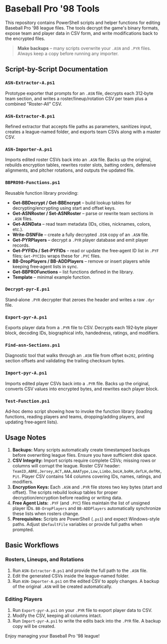 # Baseball Pro '98 Tools

This repository contains PowerShell scripts and helper functions for editing Baseball Pro '98 league files. The tools decrypt the game's binary formats, expose team and player data in CSV form, and write modifications back to the encrypted files.

> **Make backups** – many scripts overwrite your `.ASN` and `.PYR` files. Always keep a copy before running any importer.

## Script-by-Script Documentation

### `ASN-Extractor-A.ps1`
Prototype exporter that prompts for an `.ASN` file, decrypts each 312‑byte team section, and writes a roster/lineup/rotation CSV per team plus a combined "Roster-All" CSV.

### `ASN-Extractor-B.ps1`
Refined extractor that accepts file paths as parameters, sanitizes input, creates a league-named folder, and exports team CSVs along with a master CSV.

### `ASN-Importer-A.ps1`
Imports edited roster CSVs back into an `.ASN` file. Backs up the original, rebuilds encryption tables, rewrites roster slots, batting orders, defensive alignments, and pitcher rotations, and outputs the updated file.

### `BBPRO98-Functions.ps1`
Reusable function library providing:

- **Get-BBDecrypt / Get-BBEncrypt** – build lookup tables for decrypting/encrypting using start and offset keys.
- **Get-ASNRoster / Set-ASNRoster** – parse or rewrite team sections in `.ASN` files.
- **Get-ASNData** – read team metadata (IDs, cities, nicknames, colors, etc.).
- **Write-DSNFile** – create a fully decrypted `.DSN` copy of an `.ASN` file.
- **Get-PYRPlayers** – decrypt a `.PYR` player database and emit player records.
- **Get-PYFIDs / Set-PYFIDs** – read or update the free‑agent ID list in `.PYF` files; `Get-PYCIDs` wraps these for `.PYC` files.
- **BB-DropPlayers / BB-ADDPlayers** – remove or insert players while keeping free‑agent lists in sync.
- **Get-BBPROFunctions** – list functions defined in the library.
- **Template** – minimal example function.

### `Decrypt-pyr-E.ps1`
Stand‑alone `.PYR` decrypter that zeroes the header and writes a raw `.dyr` file.

### `Export-pyr-A.ps1`
Exports player data from a `.PYR` file to CSV. Decrypts each 192‑byte player block, decoding IDs, biographical info, handedness, ratings, and modifiers.

### `Find-asn-Sections.ps1`
Diagnostic tool that walks through an `.ASN` file from offset `0x202`, printing section offsets and validating the trailing checksum bytes.

### `Import-pyr-A.ps1`
Imports edited player CSVs back into a `.PYR` file. Backs up the original, converts CSV values into encrypted bytes, and rewrites each player block.

### `Test-Function.ps1`
Ad‑hoc demo script showing how to invoke the function library (loading functions, reading players and teams, dropping/adding players, and updating free‑agent lists).

## Usage Notes

1. **Backups:** Many scripts automatically create timestamped backups before overwriting league files. Ensure you have sufficient disk space.
2. **CSV Integrity:** Import scripts require complete CSVs; missing rows or columns will corrupt the league. Roster CSV header: `TeamID,ABRE,Jersey,ACT,AAA,AAAType,Low,Limbo,boLH,boRH,defLH,defRH,Pit`. Player CSV contains 144 columns covering IDs, names, ratings, and modifiers.
3. **Encryption Keys:** Each `.ASN` and `.PYR` file stores two key bytes (start and offset). The scripts rebuild lookup tables for proper decryption/encryption before reading or writing data.
4. **Free Agent Lists:** `.PYF` (and `.PYC`) files maintain the list of unsigned player IDs. `BB-DropPlayers` and `BB-ADDPlayers` automatically synchronize these lists when rosters change.
5. **Prerequisites:** Scripts are PowerShell (`.ps1`) and expect Windows-style paths. Adjust `$DefaultFile` variables or provide full paths when prompted.

## Basic Workflows

### Rosters, Lineups, and Rotations
1. Run `ASN-Extractor-B.ps1` and provide the full path to the `.ASN` file.
2. Edit the generated CSVs inside the league-named folder.
3. Run `ASN-Importer-A.ps1` on the edited CSV to apply changes. A backup of the original `.ASN` will be created automatically.

### Editing Players
1. Run `Export-pyr-A.ps1` on your `.PYR` file to export player data to CSV.
2. Modify the CSV, keeping all columns intact.
3. Run `Import-pyr-A.ps1` to write the edits back into the `.PYR` file. A backup copy will be created.

Enjoy managing your Baseball Pro '98 league!

